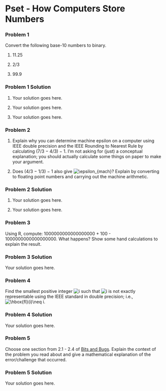 Pset - How Computers Store Numbers
================

### Problem 1

Convert the following base-10 numbers to binary.

1.  11.25

2.  2/3

3.  99.9

### Problem 1 Solution

1.  Your solution goes here.

2.  Your solution goes here.

3.  Your solution goes here.

### Problem 2

1.  Explain why you can determine machine epsilon on a computer using
    IEEE double precision and the IEEE Rounding to Nearest Rule by
    calculating (7/3 − 4/3) − 1. I’m not asking for (just) a conceptual
    explanation; you should actually calculate some things on paper to
    make your argument.

2.  Does (4/3 − 1/3) − 1 also give
    ![\\epsilon\_{mach}](https://latex.codecogs.com/png.image?%5Cdpi%7B110%7D&space;%5Cbg_white&space;%5Cepsilon_%7Bmach%7D "\epsilon_{mach}")?
    Explain by converting to floating point numbers and carrying out the
    machine arithmetic.

### Problem 2 Solution

1.  Your solution goes here.

2.  Your solution goes here.

### Problem 3

Using R, compute: 1000000000000000000 + 100 - 1000000000000000000. What
happens? Show some hand calculations to explain the result.

### Problem 3 Solution

Your solution goes here.

### Problem 4

Find the smallest positive integer
![i](https://latex.codecogs.com/png.image?%5Cdpi%7B110%7D&space;%5Cbg_white&space;i "i")
such that
![i](https://latex.codecogs.com/png.image?%5Cdpi%7B110%7D&space;%5Cbg_white&space;i "i")
is not exactly representable using the IEEE standard in double
precision; i.e.,
![\\hbox{fl}(i)\\neq i](https://latex.codecogs.com/png.image?%5Cdpi%7B110%7D&space;%5Cbg_white&space;%5Chbox%7Bfl%7D%28i%29%5Cneq%20i "\hbox{fl}(i)\neq i").

### Problem 4 Solution

Your solution goes here.

### Problem 5

Choose one section from 2.1 - 2.4 of [Bits and
Bugs](https://epubs.siam.org/doi/book/10.1137/1.9781611975567). Explain
the context of the problem you read about and give a mathematical
explanation of the error/challenge that occurred.

### Problem 5 Solution

Your solution goes here.
